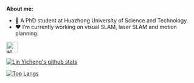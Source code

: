 
**About me:**

- 🏫 A PhD student at Huazhong University of Science and Technology.
- ❤️ I’m currently working on visual SLAM, laser SLAM and motion planning.

<a href="https://www.zhihu.com/people/xiao-lin-tong-xue-76-22"><img src="https://storage.live.com/items/B149F35319CAD365!2132?authkey=ANFgi5h3UzMEHv8" alt="知乎" width = "30"></a>

[![Lin Yicheng's github stats](https://github-readme-stats.vercel.app/api?username=linyicheng1&show_icons=true&include_all_commits=true)](https://github.com/linyicheng1)

[![Top Langs](https://github-readme-stats.vercel.app/api/top-langs/?username=linyicheng1&layout=compact&hide_border=true&langs_count=6)](https://github.com/linyicheng1/github-readme-stats)

<!--
**linyicheng1/linyicheng1** is a ✨ _special_ ✨ repository because its `README.md` (this file) appears on your GitHub profile.



Here are some ideas to get you started:

- 🔭 I’m currently working on ...
- 🌱 I’m currently learning ...
- 👯 I’m looking to collaborate on ...
- 🤔 I’m looking for help with ...
- 💬 Ask me about ...
- 📫 How to reach me: ...
- 😄 Pronouns: ...
- ⚡ Fun fact: ...
-->
